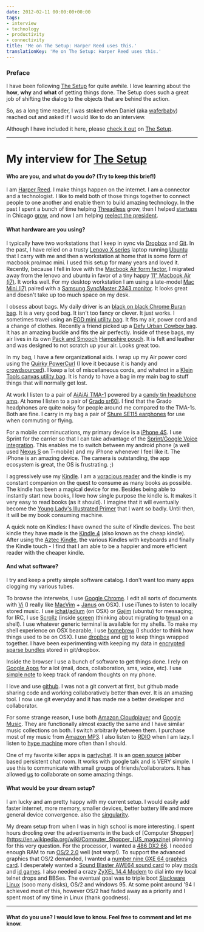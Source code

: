 ```yaml
---
date: 2012-02-11 00:00:00+00:00
tags:
- interview
- technology
- productivity
- connectivity
title: 'Me on The Setup: Harper Reed uses this.'
translationKey: 'Me on The Setup: Harper Reed uses this.'
---
```


### Preface

I have been following [The Setup](http://usesthis.com) for quite awhile. I love learning about the **how**, **why** and **what** of getting things done. The Setup does such a great job of shifting the dialog to the objects that are behind the action. 

So, as a long time reader, I was stoked when Daniel (aka [waferbaby](http://waferbaby.com)) reached out and asked if I would like to do an interview. 

Although I have included it here, please [check it out](http://harper.reed.usesthis.com/) on [The Setup](http://usesthis.com). 



--- 


# My interview for [The Setup](http://usesthis.com)



#### Who are you, and what do you do? (Try to keep this brief!)

I am [Harper Reed](http://harperreed.org). I make things happen on the internet. I am a connector and a technologist. I like to meld both of those things together to connect people to one another and enable them to build amazing technology. In the past I spent a bunch of time helping [Threadless](http://threadless.com) grow, then I helped [startups](http://www.sandboxindustries.com/) in Chicago [grow](http://www.exceleratelabs.com/), and now I am helping [reelect the president](http://barackobama.com). 

#### What hardware are you using?

I typically have two workstations that I keep in sync via [Dropbox](http://dropbox.com) and [Git](http://git-scm.com/). In the past, I have relied on a trusty [Lenovo X series](http://en.wikipedia.org/wiki/ThinkPad#X_series) laptop running [Ubuntu](http://www.ubuntu.com/) that I carry with me and then a workstation at home that is some form of macbook pro/mac mini. I used this setup for many years and loved it. Recently, because I fell in love with the [Macbook Air form factor](http://en.wikipedia.org/wiki/MacBook_Air#Design), I migrated away from the lenovo and ubuntu in favor of a tiny happy [11" Macbook Air (i7)](http://support.apple.com/kb/SP631). It works well. For my desktop workstation I am using a late-model [Mac Mini (i7)](http://support.apple.com/kb/SP632) paired with a [Samsung SyncMaster 2343 monitor](http://www.samsung.com/ph/consumer/monitor-peripherals-printer/monitor/lcd-monitor/LS23MYZKFNA/XP/index.idx?pagetype=prd_detail). It looks great and doesn't take up too much space on my desk. 

I obsess about bags. My daily driver is an [black on black Chrome Buran bag](https://www.chromebagsstore.com/bags/laptop-bags/buran.html). It is a very good bag. It isn't too fancy or clever. It just works. I sometimes travel using an [EOD mini utility bag](http://countycomm.com/minebag.html). It fits my air, power cord and a change of clothes. Recently a friend picked up a [Defy Urban Cowboy bag](http://defybags.com/urban-cowboy.html). It has an amazing buckle and fits the air perfectly.  Inside of these bags, my air lives in its own [Pack and Smooch](http://www.etsy.com/shop/packandsmooch) [Hampshire pouch](http://www.etsy.com/listing/62891440/11-inch-macbook-air-sleeve-hampshire-lts). It is felt and leather and was designed to not scratch up your air. Looks great too.

In my bag, I have a few organizational aids. I wrap up my Air power cord using the [Quirky PowerCurl](http://www.quirky.com/products/15-PowerCurl-Mac-Cord-Manager) (I love it because it is handy and [crowdsourced](http://en.wikipedia.org/wiki/Crowdsourcing)). I keep a lot of miscellaneous cords, and whatnot in a [Klein Tools canvas utility bag](http://www.service.kleintools.com/Tools/PRD/Category/Zipper%20Bag%20-%20Canvas%20TOOLBAGS-CANVASTLBG-ZIPPERCNVS/Product/5139). It is handy to have a bag in my main bag to stuff things that will normally get lost.

At work I listen to a pair of [AiAiAi TMA-1](http://www.aiaiai.dk/store/headphones/tma-1) powered by a [candy tin headphone amp](http://www.ebay.com/sch/juice2214/m.html?_nkw=&_armrs=1&_from=&_ipg=&_trksid=p3686#ptm250917156510). At home I listen to a pair of [Grado sr60i](http://www.gradolabs.com/page_headphones.php?item=f4ba8830232696b5f580bd531134b668). I find that the Grado  headphones are quite noisy for people around me compared to the TMA-1s. Both are fine. I carry in my bag a pair of [Shure SE115 earphones](http://www.shure.com/americas/products/earphones-headphones/se-models/se115-sound-isolating-earphones) for use when commuting or flying.

For a mobile comminucations, my primary device is a [iPhone 4S](http://en.wikipedia.org/wiki/Iphone_4s). I use Sprint for the carrier so that I can take advantage of the [Sprint/Google Voice integration](http://www.google.com/googlevoice/sprint/).  This enables me to switch between my android phone (a well used [Nexus S](http://en.wikipedia.org/wiki/Nexus_S) on T-mobile) and my iPhone whenever I feel like it.  The iPhone is an amazing device. The camera is outstanding, the app ecosystem is great, the OS is frustrating. ;)

I aggressively use my [Kindle](http://en.wikipedia.org/wiki/Amazon_Kindle). I am a [voracious reader](http://harperreed.org/books) and the kindle is my constant companion on the quest to consume as many books as possible. The kindle has been a magical device for me. Besides being able to instantly start new books, I love how single purpose the kindle is. It makes it very easy to read books (as it should). I imagine that it will eventually become the [Young Lady's Illustrated Primer](https://en.wikipedia.org/wiki/The_Diamond_Age) that I want so badly. Until then, it will be my book consuming machine. 

A quick note on Kindles: I have owned the suite of Kindle devices. The best kindle they have made is the [Kindle 4](http://en.wikipedia.org/wiki/Amazon_Kindle#Kindle) (also known as the cheap kindle). After using the [Aztec Kindle](https://twitter.com/#!/zachklein/status/1192280043), the various Kindles with keyboards and finally the Kindle touch - I find that I am able to be a happier and more efficient reader with the cheaper kindle.


#### And what software?

I try and keep a pretty simple software catalog. I don't want too many apps clogging my various tubes. 

To browse the interwebs, I use [Google Chrome](http://www.google.com/chrome). I edit all sorts of documents with [Vi](http://en.wikipedia.org/wiki/Vi) (I really like [MacVim](https://code.google.com/p/macvim/) + [Janus](https://github.com/carlhuda/janus) on OSX). I use iTunes to listen to locally stored music. I use [ichat](https://en.wikipedia.org/wiki/Ichat)/[adium](https://en.wikipedia.org/wiki/Adium) (on OSX) or [Gajim](https://en.wikipedia.org/wiki/Gajim) (ubuntu) for messaging; for IRC, I use  [Scrollz](http://www.scrollz.com/) (inside [screen](http://en.wikipedia.org/wiki/GNU_Screen) (thinking about migrating to [tmux](http://tmux.sourceforge.net/)) on a shell). I use whatever generic terminal is available for my shells. To make my shell experience on OSX bearable, I use [homebrew](https://github.com/mxcl/homebrew) (I shudder to think how things used to be on OSX). I use [dropbox](http://dropbox.com/) and [git](http://git-scm.com/) to keep things wrapped together. I have been experimenting with keeping my data in [encrypted sparse bundles](http://en.wikipedia.org/wiki/Sparse_image#Sparse_bundle) stored in git/dropbox.

Inside the browser I use a bunch of software to get things done. I rely on [Google Apps](http://google.com/a/) for a lot (mail, docs, collaboration, sms, voice, etc).  I use [simple note](http://simplenoteapp.com) to keep track of random thoughts on my phone. 

I love and use [github](http://github.com). I was not a git convert at first, but github made sharing code and working collaboratively better than ever. It is an amazing tool. I now use git everyday and it has made me a better developer and collaborator. 

For some strange reason, I use both [Amazon Cloudplayer](https://en.wikipedia.org/wiki/Amazon_Cloud_Drive#Cloud_Player) and [Google Music](https://en.wikipedia.org/wiki/Music_Beta_by_Google). They are functionally almost exactly the same and I have similar music collections on both. I switch arbitrarily between them. I purchase most of my music from [Amazon MP3](https://en.wikipedia.org/wiki/Amazon_MP3). I also listen to [RDIO](https://en.wikipedia.org/wiki/Rdio) when I am lazy. I listen to [hype machine](https://en.wikipedia.org/wiki/The_Hype_Machine) more often than I should. 

One of my favorite killer apps is [partychat](http://partycapp.appspot.com). It is an [open source](https://code.google.com/p/partychapp/) jabber based persistent chat room. It works with google talk and is VERY simple. I use this to communicate with small groups of friends/collaborators. It has allowed [us](http://kntd.us) to collaborate on some amazing things. 


#### What would be your dream setup?

I am lucky and am pretty happy with my current setup. I would easily add faster internet, more memory, smaller devices, better battery life and more general device convergence. also the [singularity](http://en.wikipedia.org/wiki/Technological_singularity). 

My dream setup from when I was in high school is more interesting. I spent hours drooling over the advertisements in the back of [Computer Shopper](https://en.wikipedia.org/wiki/Computer_Shopper_(US_magazine) planning for this very question. For the processor, I wanted a [486 DX2 66](https://en.wikipedia.org/wiki/Intel_80486DX2). I needed enough RAM to run [OS/2 2.0](https://en.wikipedia.org/wiki/OS/2) well (not warp!). To support the advanced graphics that OS/2 demanded, I wanted a [number nine GXE 64 graphics card](https://en.wikipedia.org/wiki/Number_Nine_Visual_Technology#Number_Nine_Video_Cards_using_S3_Graphics_Processors). I desperately wanted a [Sound Blaster AWE64 sound card](https://en.wikipedia.org/wiki/Sound_Blaster_AWE64) to play [mods](https://en.wikipedia.org/wiki/Module_file) and [id games](https://en.wikipedia.org/wiki/Id_Software). I also needed a crazy [ZyXEL 14.4 Modem](https://en.wikipedia.org/wiki/ZyXEL#Products) to dial into my local telnet drops and BBSes. The eventual goal was to triple boot [Slackware Linux](https://en.wikipedia.org/wiki/Slackware) (sooo many disks), OS/2 and windows 95. At some point around '94 I achieved most of this, however OS/2 had faded away as a priority and I spent most of my time in Linux (thank goodness). 

----

#### What do you use? I would love to know. Feel free to comment and let me know.